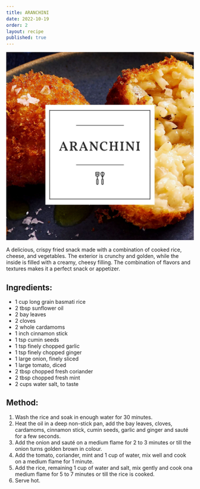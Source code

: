 ```yaml
---
title: ARANCHINI
date: 2022-10-19
order: 2
layout: recipe
published: true
---
```

![Delicious Plate of Toast, Blueberries and Bananas, covered in sticky maple syrup](../uploads/aran.jpg "Photo by Joseph Smart")

A delicious, crispy fried snack made with a combination of cooked rice, cheese, and vegetables. The exterior is crunchy and golden, while the inside is filled with a creamy, cheesy filling. The combination of flavors and textures makes it a perfect snack or appetizer.

## Ingredients:

* 1 cup long grain basmati rice
* 2 tbsp sunflower oil
* 2 bay leaves
* 2 cloves
* 2 whole cardamoms
* 1 inch cinnamon stick
* 1 tsp cumin seeds
* 1 tsp finely chopped garlic
* 1 tsp finely chopped ginger
* 1 large onion, finely sliced
* 1 large tomato, diced
* 2 tbsp chopped fresh coriander
* 2 tbsp chopped fresh mint
* 2 cups water salt, to taste

## Method:

1. Wash the rice and soak in enough water for 30 minutes. 
2. Heat the oil in a deep non-stick pan, add the bay leaves, cloves, cardamoms, cinnamon stick, cumin seeds, garlic and ginger and sauté for a few seconds. 
3. Add the onion and sauté on a medium flame for 2 to 3 minutes or till the onion turns golden brown in colour. 
4. Add the tomato, coriander, mint and 1 cup of water, mix well and cook on a medium flame for 1 minute.
5. Add the rice, remaining 1 cup of water and salt, mix gently and cook ona medium flame for 5 to 7 minutes or till the rice is cooked.
6. Serve hot.
